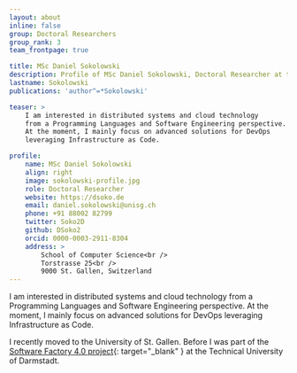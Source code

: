 ```yaml
---
layout: about
inline: false
group: Doctoral Researchers
group_rank: 3
team_frontpage: true

title: MSc Daniel Sokolowski
description: Profile of MSc Daniel Sokolowski, Doctoral Researcher at the Programming Group.
lastname: Sokolowski
publications: 'author^=*Sokolowski'

teaser: >
    I am interested in distributed systems and cloud technology
    from a Programming Languages and Software Engineering perspective.
    At the moment, I mainly focus on advanced solutions for DevOps
    leveraging Infrastructure as Code.

profile:
    name: MSc Daniel Sokolowski
    align: right
    image: sokolowski-profile.jpg
    role: Doctoral Researcher
    website: https://dsoko.de
    email: daniel.sokolowski@unisg.ch
    phone: +91 88002 82799
    twitter: Soko2D
    github: DSoko2
    orcid: 0000-0003-2911-8304
    address: >
        School of Computer Science<br />
        Torstrasse 25<br />
        9000 St. Gallen, Switzerland
---
```


I am interested in distributed systems and cloud technology
from a Programming Languages and Software Engineering perspective.
At the moment, I mainly focus on advanced solutions for DevOps
leveraging Infrastructure as Code.

I recently moved to the University of St. Gallen.
Before I was part of the [Software Factory 4.0 project](https://www.software-factory-4-0.de/){: target="_blank" } at the Technical University of Darmstadt.
